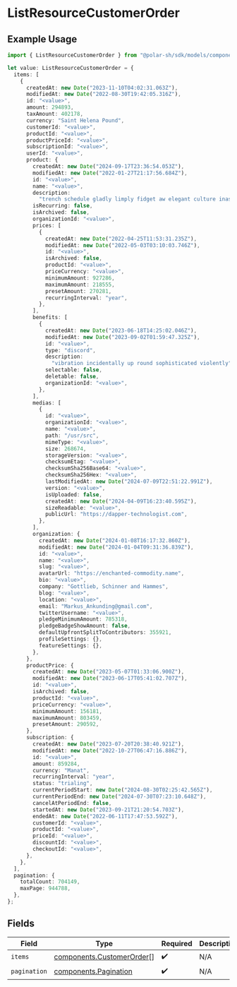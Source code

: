 # ListResourceCustomerOrder

## Example Usage

```typescript
import { ListResourceCustomerOrder } from "@polar-sh/sdk/models/components";

let value: ListResourceCustomerOrder = {
  items: [
    {
      createdAt: new Date("2023-11-10T04:02:31.063Z"),
      modifiedAt: new Date("2022-08-30T19:42:05.316Z"),
      id: "<value>",
      amount: 294893,
      taxAmount: 402178,
      currency: "Saint Helena Pound",
      customerId: "<value>",
      productId: "<value>",
      productPriceId: "<value>",
      subscriptionId: "<value>",
      userId: "<value>",
      product: {
        createdAt: new Date("2024-09-17T23:36:54.053Z"),
        modifiedAt: new Date("2022-01-27T21:17:56.684Z"),
        id: "<value>",
        name: "<value>",
        description:
          "trench schedule gladly limply fidget aw elegant culture inasmuch ugh",
        isRecurring: false,
        isArchived: false,
        organizationId: "<value>",
        prices: [
          {
            createdAt: new Date("2022-04-25T11:53:31.235Z"),
            modifiedAt: new Date("2022-05-03T03:10:03.746Z"),
            id: "<value>",
            isArchived: false,
            productId: "<value>",
            priceCurrency: "<value>",
            minimumAmount: 927286,
            maximumAmount: 218555,
            presetAmount: 270281,
            recurringInterval: "year",
          },
        ],
        benefits: [
          {
            createdAt: new Date("2023-06-18T14:25:02.046Z"),
            modifiedAt: new Date("2023-09-02T01:59:47.325Z"),
            id: "<value>",
            type: "discord",
            description:
              "vibration incidentally up round sophisticated violently",
            selectable: false,
            deletable: false,
            organizationId: "<value>",
          },
        ],
        medias: [
          {
            id: "<value>",
            organizationId: "<value>",
            name: "<value>",
            path: "/usr/src",
            mimeType: "<value>",
            size: 268674,
            storageVersion: "<value>",
            checksumEtag: "<value>",
            checksumSha256Base64: "<value>",
            checksumSha256Hex: "<value>",
            lastModifiedAt: new Date("2024-07-09T22:51:22.991Z"),
            version: "<value>",
            isUploaded: false,
            createdAt: new Date("2024-04-09T16:23:40.595Z"),
            sizeReadable: "<value>",
            publicUrl: "https://dapper-technologist.com",
          },
        ],
        organization: {
          createdAt: new Date("2024-01-08T16:17:32.860Z"),
          modifiedAt: new Date("2024-01-04T09:31:36.839Z"),
          id: "<value>",
          name: "<value>",
          slug: "<value>",
          avatarUrl: "https://enchanted-commodity.name",
          bio: "<value>",
          company: "Gottlieb, Schinner and Hammes",
          blog: "<value>",
          location: "<value>",
          email: "Markus_Ankunding@gmail.com",
          twitterUsername: "<value>",
          pledgeMinimumAmount: 785318,
          pledgeBadgeShowAmount: false,
          defaultUpfrontSplitToContributors: 355921,
          profileSettings: {},
          featureSettings: {},
        },
      },
      productPrice: {
        createdAt: new Date("2023-05-07T01:33:06.900Z"),
        modifiedAt: new Date("2023-06-17T05:41:02.707Z"),
        id: "<value>",
        isArchived: false,
        productId: "<value>",
        priceCurrency: "<value>",
        minimumAmount: 156181,
        maximumAmount: 803459,
        presetAmount: 290592,
      },
      subscription: {
        createdAt: new Date("2023-07-20T20:38:40.921Z"),
        modifiedAt: new Date("2022-10-27T06:47:16.886Z"),
        id: "<value>",
        amount: 859284,
        currency: "Manat",
        recurringInterval: "year",
        status: "trialing",
        currentPeriodStart: new Date("2024-08-30T02:25:42.565Z"),
        currentPeriodEnd: new Date("2024-07-30T07:23:10.648Z"),
        cancelAtPeriodEnd: false,
        startedAt: new Date("2023-09-21T21:20:54.703Z"),
        endedAt: new Date("2022-06-11T17:47:53.592Z"),
        customerId: "<value>",
        productId: "<value>",
        priceId: "<value>",
        discountId: "<value>",
        checkoutId: "<value>",
      },
    },
  ],
  pagination: {
    totalCount: 704149,
    maxPage: 944788,
  },
};
```

## Fields

| Field                                                                  | Type                                                                   | Required                                                               | Description                                                            |
| ---------------------------------------------------------------------- | ---------------------------------------------------------------------- | ---------------------------------------------------------------------- | ---------------------------------------------------------------------- |
| `items`                                                                | [components.CustomerOrder](../../models/components/customerorder.md)[] | :heavy_check_mark:                                                     | N/A                                                                    |
| `pagination`                                                           | [components.Pagination](../../models/components/pagination.md)         | :heavy_check_mark:                                                     | N/A                                                                    |